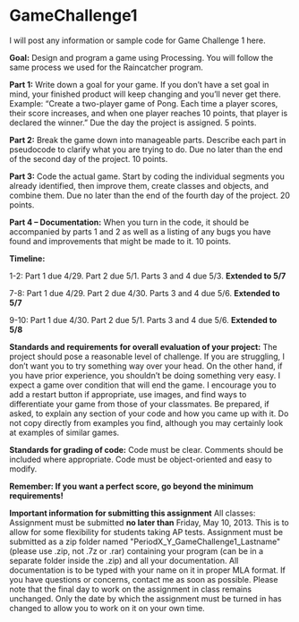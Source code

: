 GameChallenge1
==============

I will post any information or sample code for Game Challenge 1 here.


**Goal:** Design and program a game using Processing.  You will follow the same process we used for the Raincatcher program.

**Part 1:** Write down a goal for your game.  If you don’t have a set goal in mind, your finished product will keep changing and you’ll never get there.  Example: “Create a two-player game of Pong.  Each time a player scores, their score increases, and when one player reaches 10 points, that player is declared the winner.”  Due the day the project is assigned.  5 points.

**Part 2:** Break the game down into manageable parts.  Describe each part in pseudocode to clarify what you are trying to do.  Due no later than the end of the second day of the project.  10 points.

**Part 3:** Code the actual game.  Start by coding the individual segments you already identified, then improve them, create classes and objects, and combine them.  Due no later than the end of the fourth day of the project.  20 points.

**Part 4 – Documentation:** When you turn in the code, it should be accompanied by parts 1 and 2 as well as a listing of any bugs you have found and improvements that might be made to it.  10 points.

**Timeline:**

1-2: Part 1 due 4/29.  Part 2 due 5/1.  Parts 3 and 4 due 5/3.  **Extended to 5/7**

7-8: Part 1 due 4/29.  Part 2 due 4/30.  Parts 3 and 4 due 5/6.  **Extended to 5/7**

9-10: Part 1 due 4/30.  Part 2 due 5/1.  Parts 3 and 4 due 5/6.  **Extended to 5/8**

**Standards and requirements for overall evaluation of your project:**
The project should pose a reasonable level of challenge.  If you are struggling, I don’t want you to try something way over your head.  On the other hand, if you have prior experience, you shouldn’t be doing something very easy.  I expect a game over condition that will end the game.  I encourage you to add a restart button if appropriate, use images, and find ways to differentiate your game from those of your classmates.  Be prepared, if asked, to explain any section of your code and how you came up with it.  Do not copy directly from examples you find, although you may certainly look at examples of similar games. 

**Standards for grading of code:**
Code must be clear.  Comments should be included where appropriate.  Code must be object-oriented and easy to modify. 

**Remember: If you want a perfect score, go beyond the minimum requirements!**

**Important information for submitting this assignment**
All classes: Assignment must be submitted **no later than** Friday, May 10, 2013.  This is to allow for some flexibility for students taking AP tests.  Assignment must be submitted as a zip folder named "PeriodX_Y_GameChallenge1_Lastname" (please use .zip, not .7z or .rar) containing your program (can be in a separate folder inside the .zip) and all your documentation.  All documentation is to be typed with your name on it in proper MLA format.  If you have questions or concerns, contact me as soon as possible.  Please note that the final day to work on the assignment in class remains unchanged.  Only the date by which the assignment must be turned in has changed to allow you to work on it on your own time.
